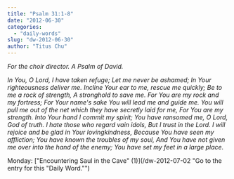 ```yaml
---
title: "Psalm 31:1-8"
date: "2012-06-30"
categories: 
  - "daily-words"
slug: "dw-2012-06-30"
author: "Titus Chu"
---
```


_For the choir director. A Psalm of David._

_In You, O Lord, I have taken refuge; Let me never be ashamed; In Your righteousness deliver me. Incline Your ear to me, rescue me quickly; Be to me a rock of strength, A stronghold to save me. For You are my rock and my fortress; For Your name's sake You will lead me and guide me. You will pull me out of the net which they have secretly laid for me, For You are my strength. Into Your hand I commit my spirit; You have ransomed me, O Lord, God of truth. I hate those who regard vain idols, But I trust in the Lord. I will rejoice and be glad in Your lovingkindness, Because You have seen my affliction; You have known the troubles of my soul, And You have not given me over into the hand of the enemy; You have set my feet in a large place._

Monday: ["Encountering Saul in the Cave" (1)](/dw-2012-07-02 "Go to the entry for this "Daily Word."")
